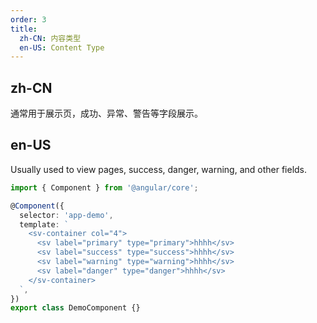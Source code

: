```yaml
---
order: 3
title:
  zh-CN: 内容类型
  en-US: Content Type
---
```


## zh-CN

通常用于展示页，成功、异常、警告等字段展示。

## en-US

Usually used to view pages, success, danger, warning, and other fields.

```ts
import { Component } from '@angular/core';

@Component({
  selector: 'app-demo',
  template: `
    <sv-container col="4">
      <sv label="primary" type="primary">hhhh</sv>
      <sv label="success" type="success">hhhh</sv>
      <sv label="warning" type="warning">hhhh</sv>
      <sv label="danger" type="danger">hhhh</sv>
    </sv-container>
  `,
})
export class DemoComponent {}
```
